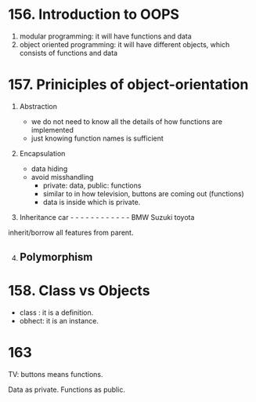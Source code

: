 # 156. Introduction to OOPS
1. modular programming: it will have functions and data
2. object oriented programming: it will have different objects, which consists of functions and data

# 157. Priniciples of object-orientation
1. Abstraction
      - we do not need to know all the details of how functions are implemented
      - just knowing function names is sufficient


2. Encapsulation
      - data hiding
      - avoid misshandling
          - private: data, public: functions
          - similar to in how television, buttons are coming out (functions)
          - data is inside which is private.


3. Inheritance
             car
            - - -
           -  -  -
          -   -   -
        -     -    -
       BMW Suzuki  toyota


inherit/borrow all features from parent.

4. Polymorphism
    - 


# 158. Class vs Objects

- class : it is a definition.
- obhect: it is an instance. 

# 163
TV:
  buttons means functions.

Data as private.
Functions as public.
